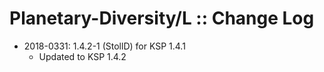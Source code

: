 # Planetary-Diversity/L :: Change Log

* 2018-0331: 1.4.2-1 (StollD) for KSP 1.4.1
	+ Updated to KSP 1.4.2
 
